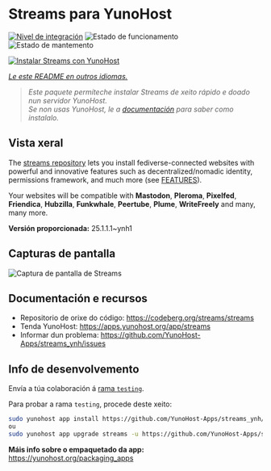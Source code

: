 <!--
NOTA: Este README foi creado automáticamente por <https://github.com/YunoHost/apps/tree/master/tools/readme_generator>
NON debe editarse manualmente.
-->

# Streams para YunoHost

[![Nivel de integración](https://apps.yunohost.org/badge/integration/streams)](https://ci-apps.yunohost.org/ci/apps/streams/)
![Estado de funcionamento](https://apps.yunohost.org/badge/state/streams)
![Estado de mantemento](https://apps.yunohost.org/badge/maintained/streams)

[![Instalar Streams con YunoHost](https://install-app.yunohost.org/install-with-yunohost.svg)](https://install-app.yunohost.org/?app=streams)

*[Le este README en outros idiomas.](./ALL_README.md)*

> *Este paquete permíteche instalar Streams de xeito rápido e doado nun servidor YunoHost.*  
> *Se non usas YunoHost, le a [documentación](https://yunohost.org/install) para saber como instalalo.*

## Vista xeral

The [streams repository](https://codeberg.org/streams/streams/) lets you install fediverse-connected websites with powerful and innovative features such as decentralized/nomadic identity, permissions framework, and much more (see [FEATURES](doc/FEATURES.md)).

Your websites will be compatible with **Mastodon**, **Pleroma**, **Pixelfed**, **Friendica**, **Hubzilla**, **Funkwhale**, **Peertube**, **Plume**, **WriteFreely** and many, many more.


**Versión proporcionada:** 25.1.1.1~ynh1

## Capturas de pantalla

![Captura de pantalla de Streams](./doc/screenshots/example.png)

## Documentación e recursos

- Repositorio de orixe do código: <https://codeberg.org/streams/streams>
- Tenda YunoHost: <https://apps.yunohost.org/app/streams>
- Informar dun problema: <https://github.com/YunoHost-Apps/streams_ynh/issues>

## Info de desenvolvemento

Envía a túa colaboración á [rama `testing`](https://github.com/YunoHost-Apps/streams_ynh/tree/testing).

Para probar a rama `testing`, procede deste xeito:

```bash
sudo yunohost app install https://github.com/YunoHost-Apps/streams_ynh/tree/testing --debug
ou
sudo yunohost app upgrade streams -u https://github.com/YunoHost-Apps/streams_ynh/tree/testing --debug
```

**Máis info sobre o empaquetado da app:** <https://yunohost.org/packaging_apps>
